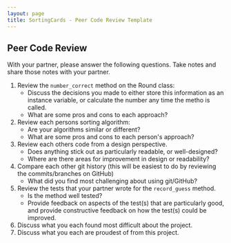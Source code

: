 ```yaml
---
layout: page
title: SortingCards - Peer Code Review Template
---
```

## Peer Code Review

With your partner, please answer the following questions.  Take notes and share those notes with your partner.

1. Review the `number_correct` method on the Round class:
    * Discuss the decisions you made to either store this information as an instance variable, or calculate the number any time the metho is called.
    * What are some pros and cons to each approach?
1. Review each persons sorting algorithm:
    * Are your algorithms similar or different?
    * What are some pros and cons to each person's approach?
1. Review each others code from a design perspective.
    * Does anything stick out as particularly readable, or well-designed?
    * Where are there areas for improvement in design or readability?
1. Compare each other git history (this will be easiest to do by reviewing the commits/branches on GitHub)
    * What did you find most challenging about using git/GitHub?
1. Review the tests that your partner wrote for the `record_guess` method.
    * Is the method well tested?
    * Provide feedback on aspects of the test(s) that are particularly good, and provide constructive feedback on how the test(s) could be improved.
1. Discuss what you each found most difficult about the project.
1. Discuss what you each are proudest of from this project.
